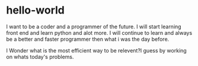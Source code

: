 # hello-world
I want to be a coder and a programmer of the future.
I will start learning front end and learn python and alot more.
I will continue to learn and always be a better and faster programmer then what i was the day before.

I Wonder what is the most efficient way to be relevent?I guess by working on whats today's problems.
